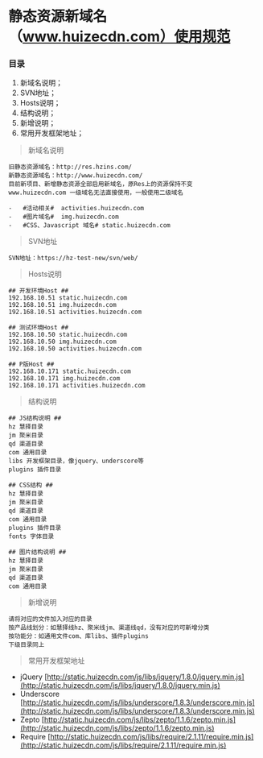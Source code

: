 # 静态资源新域名（www.huizecdn.com）使用规范 #
### 目录 ###

1. 新域名说明；
2. SVN地址；
3. Hosts说明；
4. 结构说明；
5. 新增说明；
6. 常用开发框架地址；

>  新域名说明

	旧静态资源域名：http://res.hzins.com/
	新静态资源域名：http://www.huizecdn.com/
	目前新项目、新增静态资源全部启用新域名，原Res上的资源保持不变
	www.huizecdn.com 一级域名无法直接使用，一般使用二级域名

	- 	#活动相关#  activities.huizecdn.com
	- 	#图片域名#  img.huizecdn.com
	- 	#CSS、Javascript 域名# static.huizecdn.com
	
> SVN地址

	SVN地址：https://hz-test-new/svn/web/
> Hosts说明

	## 开发环境Host ##
	192.168.10.51 static.huizecdn.com
	192.168.10.51 img.huizecdn.com
	192.168.10.51 activities.huizecdn.com
	
	## 测试环境Host ##
	192.168.10.50 static.huizecdn.com
	192.168.10.50 img.huizecdn.com
	192.168.10.50 activities.huizecdn.com

	## P版Host ##
	192.168.10.171 static.huizecdn.com
	192.168.10.171 img.huizecdn.com
	192.168.10.171 activities.huizecdn.com

> 结构说明

	## JS结构说明 ##
	hz 慧择目录
	jm 聚米目录
	qd 渠道目录
	com 通用目录
	libs 开发框架目录，像jquery、underscore等
	plugins 插件目录

	## CSS结构 ##
	hz 慧择目录
	jm 聚米目录
	qd 渠道目录
	com 通用目录
	plugins 插件目录
	fonts 字体目录

	## 图片结构说明 ##
	hz 慧择目录
	jm 聚米目录
	qd 渠道目录
	com 通用目录



> 新增说明
	
	请将对应的文件加入对应的目录
	按产品线划分：如慧择线hz、聚米线jm、渠道线qd，没有对应的可新增分类
	按功能分：如通用文件com、库libs、插件plugins
	下级目录同上

> 常用开发框架地址

- jQuery  [http://static.huizecdn.com/js/libs/jquery/1.8.0/jquery.min.js](http://static.huizecdn.com/js/libs/jquery/1.8.0/jquery.min.js)
- Underscore  [http://static.huizecdn.com/js/libs/underscore/1.8.3/underscore.min.js](http://static.huizecdn.com/js/libs/underscore/1.8.3/underscore.min.js)
- Zepto  [http://static.huizecdn.com/js/libs/zepto/1.1.6/zepto.min.js](http://static.huizecdn.com/js/libs/zepto/1.1.6/zepto.min.js)
- Require [http://static.huizecdn.com/js/libs/require/2.1.11/require.min.js](http://static.huizecdn.com/js/libs/require/2.1.11/require.min.js)